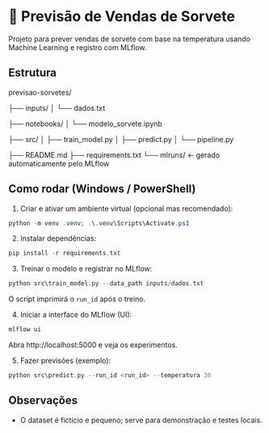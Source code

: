 # 🍦 Previsão de Vendas de Sorvete

Projeto para prever vendas de sorvete com base na temperatura usando Machine Learning e registro com MLflow.

## Estrutura

previsao-sorvetes/

├── inputs/
│   └── dados.txt

├── notebooks/
│   └── modelo_sorvete.ipynb

├── src/
│   ├── train_model.py
│   ├── predict.py
│   └── pipeline.py

├── README.md
├── requirements.txt
└── mlruns/  ← gerado automaticamente pelo MLflow

## Como rodar (Windows / PowerShell)

1. Criar e ativar um ambiente virtual (opcional mas recomendado):

```powershell
python -m venv .venv; .\.venv\Scripts\Activate.ps1
```

2. Instalar dependências:

```powershell
pip install -r requirements.txt
```

3. Treinar o modelo e registrar no MLflow:

```powershell
python src\train_model.py --data_path inputs/dados.txt
```

O script imprimirá o `run_id` após o treino.

4. Iniciar a interface do MLflow (UI):

```powershell
mlflow ui
```

Abra http://localhost:5000 e veja os experimentos.

5. Fazer previsões (exemplo):

```powershell
python src\predict.py --run_id <run_id> --temperatura 30
```

## Observações
- O dataset é fictício e pequeno; serve para demonstração e testes locais.
